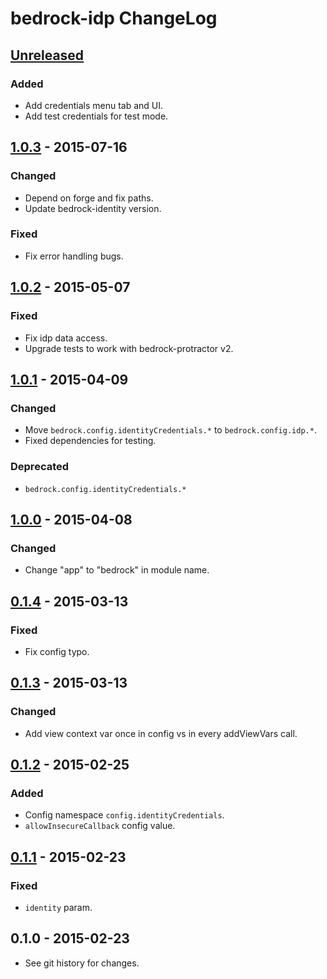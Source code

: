 # bedrock-idp ChangeLog

## [Unreleased]

### Added
- Add credentials menu tab and UI.
- Add test credentials for test mode.

## [1.0.3] - 2015-07-16

### Changed
- Depend on forge and fix paths.
- Update bedrock-identity version.

### Fixed
- Fix error handling bugs.

## [1.0.2] - 2015-05-07

### Fixed
- Fix idp data access.
- Upgrade tests to work with bedrock-protractor v2.

## [1.0.1] - 2015-04-09

### Changed
- Move `bedrock.config.identityCredentials.*` to `bedrock.config.idp.*`.
- Fixed dependencies for testing.

### Deprecated
- `bedrock.config.identityCredentials.*`

## [1.0.0] - 2015-04-08

### Changed
- Change "app" to "bedrock" in module name.

## [0.1.4] - 2015-03-13

### Fixed
- Fix config typo.

## [0.1.3] - 2015-03-13

### Changed
- Add view context var once in config vs in every addViewVars call.

## [0.1.2] - 2015-02-25

### Added
- Config namespace `config.identityCredentials`.
- `allowInsecureCallback` config value.

## [0.1.1] - 2015-02-23

### Fixed
- `identity` param.

## 0.1.0 - 2015-02-23

- See git history for changes.

[Unreleased]: https://github.com/digitalbazaar/bedrock-idp/compare/1.0.3...HEAD
[1.0.3]: https://github.com/digitalbazaar/bedrock-idp/compare/1.0.2...1.0.3
[1.0.2]: https://github.com/digitalbazaar/bedrock-idp/compare/1.0.1...1.0.2
[1.0.1]: https://github.com/digitalbazaar/bedrock-idp/compare/1.0.0...1.0.1
[1.0.0]: https://github.com/digitalbazaar/bedrock-idp/compare/0.1.4...1.0.0
[0.1.4]: https://github.com/digitalbazaar/bedrock-idp/compare/0.1.3...0.1.4
[0.1.3]: https://github.com/digitalbazaar/bedrock-idp/compare/0.1.2...0.1.3
[0.1.2]: https://github.com/digitalbazaar/bedrock-idp/compare/0.1.1...0.1.2
[0.1.1]: https://github.com/digitalbazaar/bedrock-idp/compare/0.1.0...0.1.1
